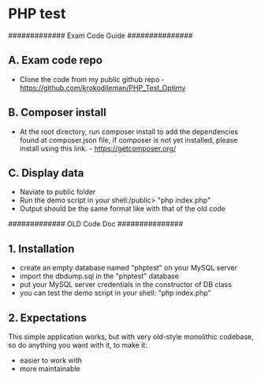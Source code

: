 # PHP test

############# Exam Code Guide ###############


## A. Exam code repo 
  - Clone the code from my public github repo - https://github.com/krokodileman/PHP_Test_Optimy 
 
## B. Composer install
  - At the root directory, run composer install to add the dependencies found at composer.json file, if composer is not yet installed, please install using this link. - https://getcomposer.org/

## C. Display data
  - Naviate to public folder
  - Run the demo script in your shell:/public>  "php index.php"
  - Output should be the same format like with that of the old code



############# OLD Code Doc ###############
## 1. Installation

  - create an empty database named "phptest" on your MySQL server
  - import the dbdump.sql in the "phptest" database
  - put your MySQL server credentials in the constructor of DB class
  - you can test the demo script in your shell: "php index.php"

## 2. Expectations

This simple application works, but with very old-style monolithic codebase, so do anything you want with it, to make it:

  - easier to work with
  - more maintainable


